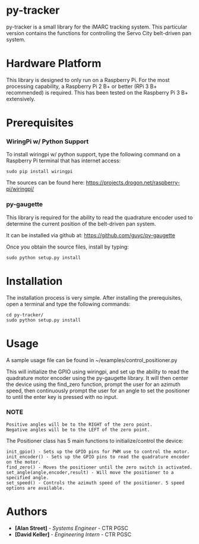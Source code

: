 py-tracker
==========

py-tracker is a small library for the iMARC tracking system. This particular version
contains the functions for controlling the Servo City belt-driven pan system. 

Hardware Platform
=================

This library is designed to only run on a Raspberry Pi. For the most processing capability,
a Raspberry Pi 2 B+ or better (RPi 3 B+ recommended) is required. This has been tested
on the Raspberry Pi 3 B+ extensively. 

Prerequisites
=============

### WiringPi w/ Python Support

To install wiringpi w/ python support, type the following command on a 
Raspberry Pi terminal that has internet access:

```
sudo pip install wiringpi
```

The sources can be found here:
https://projects.drogon.net/raspberry-pi/wiringpi/

### py-gaugette

This library is required for the ability to read the quadrature encoder used to determine
the current position of the belt-driven pan system. 

It can be installed via github at:
https://github.com/guyc/py-gaugette

Once you obtain the source files, install by typing:
```
sudo python setup.py install
```

Installation
============

The installation process is very simple. After installing the prerequisites, open a terminal
and type the following commands:
```
cd py-tracker/
sudo python setup.py install
```

Usage
=====

A sample usage file can be found in ~/examples/control_positioner.py

This will initialize the GPIO using wiringpi, and set up the ability
to read the quadrature motor encoder using the py-gaugette library.
It will then center the device using the find_zero function, prompt the 
user for an azimuth speed, then continuously prompt the user for an angle
to set the positioner to until the enter key is pressed with no input.

### NOTE
    Positive angles will be to the RIGHT of the zero point.
    Negative angles will be to the LEFT of the zero point.

The Positioner class has 5 main functions to initialize/control the device:
```
init_gpio() - Sets up the GPIO pins for PWM use to control the motor.
init_encoder() - Sets up the GPIO pins to read the quadrature encoder on the motor.
find_zero() - Moves the positioner until the zero switch is activated. 
set_angle(angle,encoder,result) - Will move the positioner to a specified angle.
set_speed() - Controls the azimuth speed of the positioner. 5 speed options are available.
```

Authors
=======
* **[Alan Street]** - *Systems Engineer* - CTR PGSC
* **[David Keller]** - *Engineering Intern* - CTR PGSC
